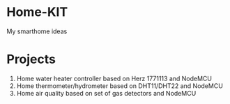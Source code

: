# Home-KIT
My smarthome ideas

# Projects
1. Home water heater controller based on Herz 1771113 and NodeMCU
2. Home thermometer/hydrometer based on DHT11/DHT22 and NodeMCU
3. Home air quality based on set of gas detectors and NodeMCU
